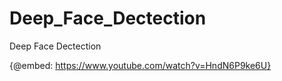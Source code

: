 # Deep_Face_Dectection
Deep Face Dectection

{@embed: https://www.youtube.com/watch?v=HndN6P9ke6U}


